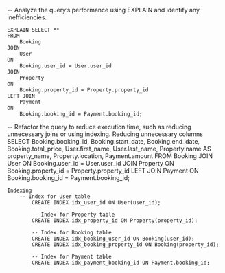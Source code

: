 -- Analyze the query’s performance using EXPLAIN and identify any inefficiencies.

    EXPLAIN SELECT **
    FROM 
        Booking
    JOIN 
        User 
    ON 
        Booking.user_id = User.user_id
    JOIN 
        Property 
    ON 
        Booking.property_id = Property.property_id
    LEFT JOIN 
        Payment 
    ON 
        Booking.booking_id = Payment.booking_id;


-- Refactor the query to reduce execution time, such as reducing unnecessary joins or using indexing.
    Reducing unnecessary columns
        SELECT 
        Booking.booking_id, 
        Booking.start_date, 
        Booking.end_date, 
        Booking.total_price, 
        User.first_name, 
        User.last_name, 
        Property.name AS property_name, 
        Property.location, 
        Payment.amount
        FROM 
            Booking
        JOIN 
            User 
        ON 
            Booking.user_id = User.user_id
        JOIN 
            Property 
        ON 
            Booking.property_id = Property.property_id
        LEFT JOIN 
            Payment 
        ON 
            Booking.booking_id = Payment.booking_id;
    
    Indexing
        -- Index for User table
            CREATE INDEX idx_user_id ON User(user_id);

            -- Index for Property table
            CREATE INDEX idx_property_id ON Property(property_id);

            -- Index for Booking table
            CREATE INDEX idx_booking_user_id ON Booking(user_id);
            CREATE INDEX idx_booking_property_id ON Booking(property_id);

            -- Index for Payment table
            CREATE INDEX idx_payment_booking_id ON Payment.booking_id;
